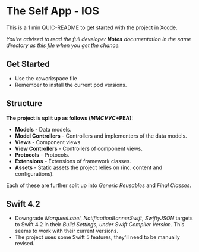 # The Self App - IOS
This is a 1 min QUIC-README to get started with the project in Xcode. 

*You're advised to read the full developer **Notes** documentation in the same directory  as this file when you get the chance.*


## Get Started
- Use the xcworkspace file
- Remember to install the current pod versions.


## Structure
**The project is split up as follows (*MMCVVC*+PEA):**

-  **Models** - Data models.
-  **Model Controllers** - Controllers and implementers of the data models.
-  **Views** - Component views
-  **View Controllers** - Controllers of component views.
-  **Protocols** - Protocols.
-  **Extensions** - Extensions of framework classes.
-  **Assets** - Static assets the project relies on (inc. content and configurations).

Each of these are further split up into *Generic Reusables* and *Final Classes*.



## Swift 4.2
- Downgrade *MarqueeLabel*, *NotificationBannerSwift*, *SwiftyJSON* targets to Swift 4.2 in their *Build Settings*, *under Swift Compiler Version*. This seems to work with their current versions.
- The project uses some Swift 5 features, they'll need to be manually revised.
